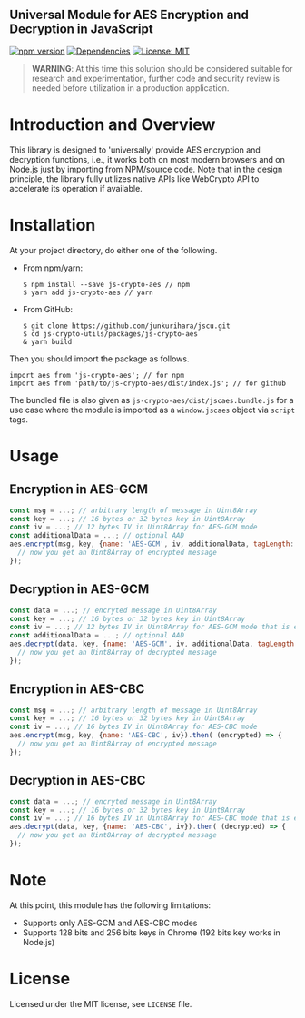Universal Module for AES Encryption and Decryption in JavaScript
--

[![npm version](https://badge.fury.io/js/js-crypto-aes.svg)](https://badge.fury.io/js/js-crypto-aes)
[![Dependencies](https://david-dm.org/junkurihara/jscu.svg?path=packages/js-crypto-aes)](https://david-dm.org/junkurihara/jscu?path=packages/js-crypto-aes)
[![License: MIT](https://img.shields.io/badge/License-MIT-yellow.svg)](https://opensource.org/licenses/MIT)

> **WARNING**: At this time this solution should be considered suitable for research and experimentation, further code and security review is needed before utilization in a production application.

# Introduction and Overview

This library is designed to 'universally' provide AES encryption and decryption functions, i.e., it works both on most modern browsers and on Node.js just by importing from NPM/source code. Note that in the design principle, the library fully utilizes native APIs like WebCrypto API to accelerate its operation if available. 

# Installation

At your project directory, do either one of the following.

- From npm/yarn:
  ```shell
  $ npm install --save js-crypto-aes // npm
  $ yarn add js-crypto-aes // yarn
  ```
- From GitHub:
  ```shell
  $ git clone https://github.com/junkurihara/jscu.git
  $ cd js-crypto-utils/packages/js-crypto-aes
  & yarn build
  ```

Then you should import the package as follows.

```shell
import aes from 'js-crypto-aes'; // for npm
import aes from 'path/to/js-crypto-aes/dist/index.js'; // for github
```

The bundled file is also given as `js-crypto-aes/dist/jscaes.bundle.js` for a use case where the module is imported as a `window.jscaes` object via `script` tags.
  
# Usage

## Encryption in AES-GCM

```javascript
const msg = ...; // arbitrary length of message in Uint8Array
const key = ...; // 16 bytes or 32 bytes key in Uint8Array
const iv = ...; // 12 bytes IV in Uint8Array for AES-GCM mode
const additionalData = ...; // optional AAD
aes.encrypt(msg, key, {name: 'AES-GCM', iv, additionalData, tagLength: 16}).then( (encrypted) => {
  // now you get an Uint8Array of encrypted message
});
```

## Decryption in AES-GCM

```javascript
const data = ...; // encryted message in Uint8Array
const key = ...; // 16 bytes or 32 bytes key in Uint8Array
const iv = ...; // 12 bytes IV in Uint8Array for AES-GCM mode that is exactly same as the one used in encryption
const additionalData = ...; // optional AAD
aes.decrypt(data, key, {name: 'AES-GCM', iv, additionalData, tagLength: 16}).then( (decrypted) => {
  // now you get an Uint8Array of decrypted message
});
```

## Encryption in AES-CBC

```javascript
const msg = ...; // arbitrary length of message in Uint8Array
const key = ...; // 16 bytes or 32 bytes key in Uint8Array
const iv = ...; // 16 bytes IV in Uint8Array for AES-CBC mode
aes.encrypt(msg, key, {name: 'AES-CBC', iv}).then( (encrypted) => {
  // now you get an Uint8Array of encrypted message
});
```

## Decryption in AES-CBC

```javascript
const data = ...; // encryted message in Uint8Array
const key = ...; // 16 bytes or 32 bytes key in Uint8Array
const iv = ...; // 16 bytes IV in Uint8Array for AES-CBC mode that is exactly same as the one used in encryption
aes.decrypt(data, key, {name: 'AES-CBC', iv}).then( (decrypted) => {
  // now you get an Uint8Array of decrypted message
});
```


# Note

At this point, this module has the following limitations:
- Supports only AES-GCM and AES-CBC modes
- Supports 128 bits and 256 bits keys in Chrome (192 bits key works in Node.js)

# License
Licensed under the MIT license, see `LICENSE` file.